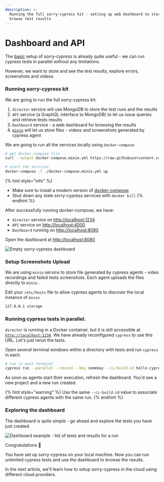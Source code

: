 ```yaml
---
description: >-
  Running the full sorry-cypress kit - setting up web dashboard to store and
  browse test results
---
```


# Dashboard and API

The [basic](get-started.md) setup of sorry-cypress is already quite useful - we can run cypress tests in parallel without any limitations.

However, we want to store and see the test results, explore errors, screenshots and videos.

### Running sorry-cypress kit <a id="persisting-test-results"></a>

We are going to run the full sorry-cypress kit:

1. `director` service will use MongoDB to store the test runs and the results
2. `API` service \(a GraphQL interface to MongoDB\) to let us issue queries and retrieve tests results
3. `Dashboard` service - a web dashboard for browsing the results
4. [`minio`](https://min.io/product/overview)  will let us store files - videos and screenshots generated by cypress agent

We are going to run all the services locally using `docker-compose`

```bash
# get docker-compose file
curl --output docker-compose.minio.yml https://raw.githubusercontent.com/sorry-cypress/sorry-cypress/master/docker-compose.minio.yml

# start the services
docker-compose -f ./docker-compose.minio.yml up
```

{% hint style="info" %}
* Make sure to install a modern version of [docker-compose](https://docs.docker.com/compose/install/)
* Shut down any stale sorry-cypress services with `docker kill`
{% endhint %}

After successfully running docker-compose, we have:

* `director` service on [http://localhost:1234](http://localhost:1234)
* `API` service on [http://localhost:4000](http://localhost:4000)  
* `Dashboard` running on [http://localhost:8080](http://localhost:8080)

Open the dashboard at [http://localhost:8080](http://localhost:8080)

![Empty sorry-cypress dashboard](../.gitbook/assets/empty-dashboard.png)

### Setup Screenshots Upload

We are using `minio` service to store file generated by cypress agents - video recordings and failed tests screenshots. Each agent uploads the files directly to `minio` . 

Edit your `/etc/hosts` file to allow cypress agents to discover the local instance of `minio`

```bash
127.0.0.1 storage
```

### Running cypress tests in parallel. <a id="running-cypress-tests-in-parallel"></a>

`director` is running in a Docker container, but it is still accessible at [`http://localhost:1234`](http://localhost:1234). We have already reconfigured `cypress` to use this URL. Let's just rerun the tests.

Open several terminal windows within a directory with tests and run `cypress` in each.

```bash
# run in each terminal
cypress run --parallel --record --key somekey --ci-build-id hello-cypress
```

As soon as agents start their execution, refresh the dashboard. You'd see a new project and a new run created.

{% hint style="warning" %}
Use the same `--ci-build-id` value to associate different cypress agents with the same run. 
{% endhint %}

### Exploring the dashboard

The dashboard is quite simple - go ahead and explore the tests you have just created.

![Dashboard example - list of tests and results for a run](../.gitbook/assets/sc-run-details.png)

Congratulations 🎉  

You have set up sorry-cypress on your local machine. Now you can run unlimited cypress tests and use the dashboard to browse the results.

In the next article, we'll learn how to setup sorry-cypress in the cloud using different cloud providers.

